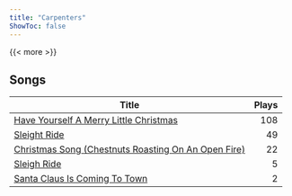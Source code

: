 ```yaml
---
title: "Carpenters"
ShowToc: false
---
```


{{< more >}}

## Songs
Title | Plays 
----- | -----: 
[Have Yourself A Merry Little Christmas](/songs/have-yourself-a-merry-little-christmas) | 108
[Sleight Ride](/songs/sleight-ride) | 49
[Christmas Song (Chestnuts Roasting On An Open Fire)](/songs/christmas-song-chestnuts-roasting-on-an-open-fire) | 22
[Sleigh Ride](/songs/sleigh-ride) | 5
[Santa Claus Is Coming To Town](/songs/santa-claus-is-coming-to-town) | 2

